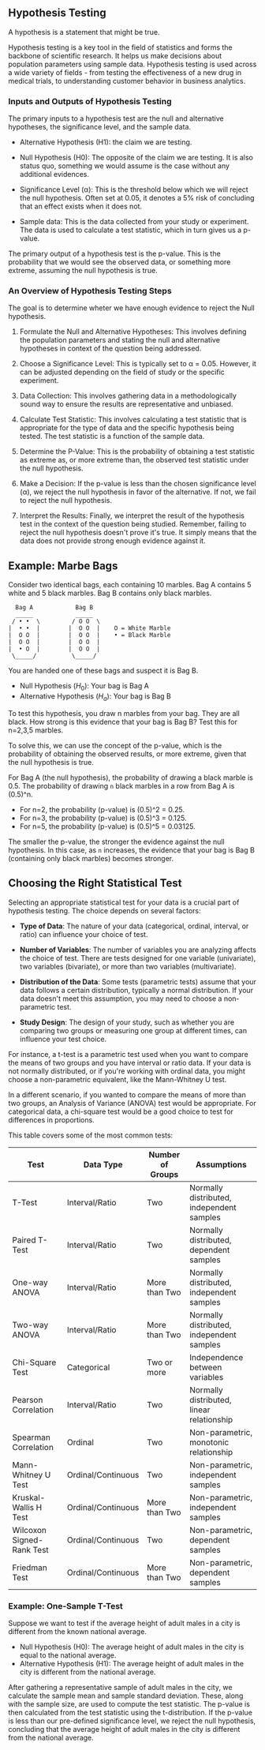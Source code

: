 ## Hypothesis Testing

A hypothesis is a statement that might be true.

Hypothesis testing is a key tool in the field of statistics and forms the backbone of scientific research. It helps us make decisions about population parameters using sample data. Hypothesis testing is used across a wide variety of fields - from testing the effectiveness of a new drug in medical trials, to understanding customer behavior in business analytics.

### Inputs and Outputs of Hypothesis Testing

The primary inputs to a hypothesis test are the null and alternative hypotheses, the significance level, and the sample data. 

* Alternative Hypothesis (H1): the claim we are testing.

* Null Hypothesis (H0): The opposite of the claim we are testing. It is also status quo, something we would assume is the case without any additional evidences.

* Significance Level (α): This is the threshold below which we will reject the null hypothesis. Often set at 0.05, it denotes a 5% risk of concluding that an effect exists when it does not.

* Sample data: This is the data collected from your study or experiment. The data is used to calculate a test statistic, which in turn gives us a p-value.

The primary output of a hypothesis test is the p-value. This is the probability that we would see the observed data, or something more extreme, assuming the null hypothesis is true.

### An Overview of Hypothesis Testing Steps

The goal is to determine wheter we have enough evidence to reject the Null hypothesis.

1. Formulate the Null and Alternative Hypotheses: This involves defining the population parameters and stating the null and alternative hypotheses in context of the question being addressed.

2. Choose a Significance Level: This is typically set to α = 0.05. However, it can be adjusted depending on the field of study or the specific experiment.

3. Data Collection: This involves gathering data in a methodologically sound way to ensure the results are representative and unbiased.

4. Calculate Test Statistic: This involves calculating a test statistic that is appropriate for the type of data and the specific hypothesis being tested. The test statistic is a function of the sample data.

5. Determine the P-Value: This is the probability of obtaining a test statistic as extreme as, or more extreme than, the observed test statistic under the null hypothesis.

6. Make a Decision: If the p-value is less than the chosen significance level (α), we reject the null hypothesis in favor of the alternative. If not, we fail to reject the null hypothesis.

7. Interpret the Results: Finally, we interpret the result of the hypothesis test in the context of the question being studied. Remember, failing to reject the null hypothesis doesn't prove it's true. It simply means that the data does not provide strong enough evidence against it.

## Example: Marbe Bags
Consider two identical bags, each containing 10 marbles. Bag A contains 5 white and 5 black marbles. Bag B contains only black marbles.

```
  Bag A            Bag B
  _____            _____
 / • •  \         / O O  \
|  • •  |        |  O O  |    O = White Marble
|  O O  |        |  O O  |    • = Black Marble
|  O O  |        |  O O  |    
|  • O  |        |  O O  |
 \_____/          \_____/
```

You are handed one of these bags and suspect it is Bag B.

- Null Hypothesis ($H_0$): Your bag is Bag A
- Alternative Hypothesis ($H_a$): Your bag is Bag B

To test this hypothesis, you draw n marbles from your bag. They are all black. How strong is this evidence that your bag is Bag B? Test this for n=2,3,5 marbles.

To solve this, we can use the concept of the p-value, which is the probability of obtaining the observed results, or more extreme, given that the null hypothesis is true.

For Bag A (the null hypothesis), the probability of drawing a black marble is 0.5. The probability of drawing `n` black marbles in a row from Bag A is (0.5)^n.

- For n=2, the probability (p-value) is (0.5)^2 = 0.25.
- For n=3, the probability (p-value) is (0.5)^3 = 0.125.
- For n=5, the probability (p-value) is (0.5)^5 = 0.03125.

The smaller the p-value, the stronger the evidence against the null hypothesis. In this case, as `n` increases, the evidence that your bag is Bag B (containing only black marbles) becomes stronger.

## Choosing the Right Statistical Test

Selecting an appropriate statistical test for your data is a crucial part of hypothesis testing. The choice depends on several factors:

* **Type of Data**: The nature of your data (categorical, ordinal, interval, or ratio) can influence your choice of test. 

* **Number of Variables**: The number of variables you are analyzing affects the choice of test. There are tests designed for one variable (univariate), two variables (bivariate), or more than two variables (multivariate).

* **Distribution of the Data**: Some tests (parametric tests) assume that your data follows a certain distribution, typically a normal distribution. If your data doesn't meet this assumption, you may need to choose a non-parametric test.

* **Study Design**: The design of your study, such as whether you are comparing two groups or measuring one group at different times, can influence your test choice.

For instance, a t-test is a parametric test used when you want to compare the means of two groups and you have interval or ratio data. If your data is not normally distributed, or if you're working with ordinal data, you might choose a non-parametric equivalent, like the Mann-Whitney U test.

In a different scenario, if you wanted to compare the means of more than two groups, an Analysis of Variance (ANOVA) test would be appropriate. For categorical data, a chi-square test would be a good choice to test for differences in proportions.

This table covers some of the most common tests:

| Test                     | Data Type           | Number of Groups | Assumptions                                        |
|--------------------------|---------------------|------------------|----------------------------------------------------|
| T-Test                   | Interval/Ratio      | Two              | Normally distributed, independent samples          |
| Paired T-Test            | Interval/Ratio      | Two              | Normally distributed, dependent samples            |
| One-way ANOVA            | Interval/Ratio      | More than Two    | Normally distributed, independent samples          |
| Two-way ANOVA            | Interval/Ratio      | More than Two    | Normally distributed, independent samples          |
| Chi-Square Test          | Categorical         | Two or more      | Independence between variables                     |
| Pearson Correlation      | Interval/Ratio      | Two              | Normally distributed, linear relationship          |
| Spearman Correlation     | Ordinal             | Two              | Non-parametric, monotonic relationship             |
| Mann-Whitney U Test      | Ordinal/Continuous  | Two              | Non-parametric, independent samples                |
| Kruskal-Wallis H Test    | Ordinal/Continuous  | More than Two    | Non-parametric, independent samples                |
| Wilcoxon Signed-Rank Test| Ordinal/Continuous  | Two              | Non-parametric, dependent samples                  |
| Friedman Test            | Ordinal/Continuous  | More than Two    | Non-parametric, dependent samples                  |

### Example: One-Sample T-Test

Suppose we want to test if the average height of adult males in a city is different from the known national average. 

* Null Hypothesis (H0): The average height of adult males in the city is equal to the national average.
* Alternative Hypothesis (H1): The average height of adult males in the city is different from the national average.

After gathering a representative sample of adult males in the city, we calculate the sample mean and sample standard deviation. These, along with the sample size, are used to compute the test statistic. The p-value is then calculated from the test statistic using the t-distribution. If the p-value is less than our pre-defined significance level, we reject the null hypothesis, concluding that the average height of adult males in the city is different from the national average.
